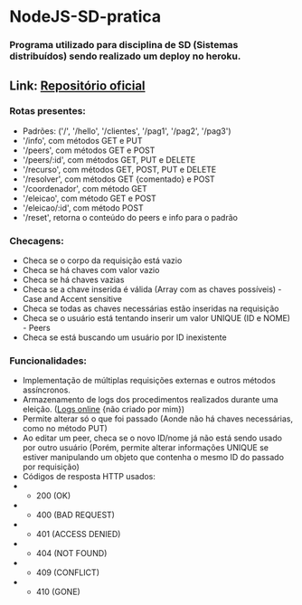 # NodeJS-SD-pratica
 
### Programa utilizado para disciplina de SD (Sistemas distribuídos) sendo realizado um deploy no heroku.

## Link:  [Repositório oficial](https://github.com/profmathias/cet-100)

### Rotas presentes:
- Padrões: ('/', '/hello', '/clientes', '/pag1', '/pag2', '/pag3')
- '/info', com métodos GET e PUT
- '/peers', com métodos GET e POST
- '/peers/:id', com métodos GET, PUT e DELETE
- '/recurso', com métodos GET, POST, PUT e DELETE
- '/resolver', com métodos GET {comentado} e POST
- '/coordenador', com método GET
- '/eleicao', com método GET e POST
- '/eleicao/:id', com método POST
- '/reset', retorna o conteúdo do peers e info para o padrão

### Checagens:
- Checa se o corpo da requisição está vazio
- Checa se há chaves com valor vazio
- Checa se há chaves vazias
- Checa se a chave inserida é válida (Array com as chaves possíveis) - Case and Accent sensitive
- Checa se todas as chaves necessárias estão inseridas na requisição
- Checa se o usuário está tentando inserir um valor UNIQUE (ID e NOME) - Peers
- Checa se está buscando um usuário por ID inexistente

### Funcionalidades:
- Implementação de múltiplas requisições externas e outros métodos assíncronos.
- Armazenamento de logs dos procedimentos realizados durante uma eleição. ([Logs online](https://sd-log-server.herokuapp.com/log) {não criado por mim}) 
- Permite alterar só o que foi passado (Aonde não há chaves necessárias, como no método PUT)
- Ao editar um peer, checa se o novo ID/nome já não está sendo usado por outro usuário (Porém, permite alterar informações UNIQUE se estiver manipulando um objeto que contenha o mesmo ID do passado por requisição)
- Códigos de resposta HTTP usados:
- - 200 (OK)
- - 400 (BAD REQUEST)
- - 401 (ACCESS DENIED)
- - 404 (NOT FOUND)
- - 409 (CONFLICT)
- - 410 (GONE)
